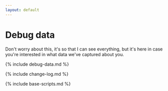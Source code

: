 ```yaml
---
layout: default
---
```


# Debug data

Don't worry about this, it's so that I can see everything, but it's here in case
you're interested in what data we've captured about you.

{% include debug-data.md %}

{% include change-log.md %}

{% include base-scripts.md %}

<script src="js/debug.js"></script>
